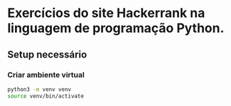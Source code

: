# Exercícios do site Hackerrank na linguagem de programação Python.


## Setup necessário

### Criar ambiente virtual
```bash
python3 -m venv venv
source venv/bin/activate
